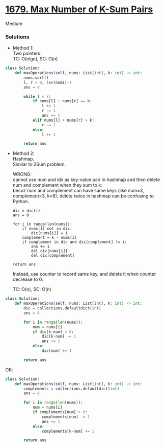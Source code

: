 # [1679. Max Number of K-Sum Pairs]()

Medium

### Solutions

- Method 1:\
  Two pointers.\
  TC: O(nlgn), SC: O(n)
```python
class Solution:
    def maxOperations(self, nums: List[int], k: int) -> int:
        nums.sort()
        l, r = 0, len(nums)-1
        ans = 0

        while l < r:
            if nums[l] + nums[r] == k:
                l += 1
                r -= 1
                ans += 1
            elif nums[l] + nums[r] > k:
                r -= 1
            else:
                l += 1

        return ans
```

- Method 2:\
  Hashmap.\
  Similar to 2Sum problem.

  WRONG:\
  cannot use num and idx as key-value pair in hashmap and then delete num and complement when they sum to k:\
  becoz num and complement can have same keys (like num=3, complement=3, k=6), delete twice in hashmap can be confusing to Python.
  ```
  dic = dict()
  ans = 0

  for i in range(len(nums)):
      if nums[i] not in dic:
          dic[nums[i]] = i
      complement = k - nums[i]
      if complement in dic and dic[complement] != i:
          ans += 1
          del dic[nums[i]]
          del dic[complement]
  
  return ans
  ```

  Instead, use counter to record same key, and delete it when counter decrease to 0.

  TC: O(n), SC: O(n)

```python
class Solution:
    def maxOperations(self, nums: List[int], k: int) -> int:
        dic = collections.defaultdict(int)
        ans = 0

        for i in range(len(nums)):
            num = nums[i]
            if dic[k-num] > 0:
                dic[k-num] -= 1
                ans += 1
            else:
                dic[num] += 1

        return ans
```

OR:

```python
class Solution:
    def maxOperations(self, nums: List[int], k: int) -> int:
        complements = collections.defaultdict(int)
        ans = 0

        for i in range(len(nums)):
            num = nums[i]
            if complements[num] > 0:
                complements[num] -= 1
                ans += 1
            else:
                complements[k-num] += 1

        return ans
```
  
